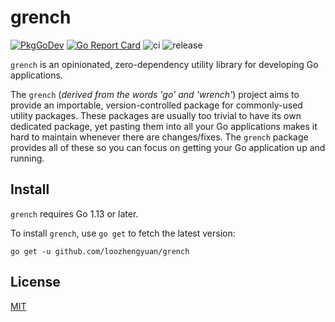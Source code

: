# grench

[![PkgGoDev](https://pkg.go.dev/badge/github.com/loozhengyuan/grench)](https://pkg.go.dev/github.com/loozhengyuan/grench)
[![Go Report Card](https://goreportcard.com/badge/github.com/loozhengyuan/grench)](https://goreportcard.com/report/github.com/loozhengyuan/grench)
![ci](https://github.com/loozhengyuan/grench/workflows/ci/badge.svg)
![release](https://github.com/loozhengyuan/grench/workflows/release/badge.svg)

`grench` is an opinionated, zero-dependency utility library for developing Go applications.

The `grench` (_derived from the words 'go' and 'wrench'_) project aims to provide an importable, version-controlled package for commonly-used utility packages. These packages are usually too trivial to have its own dedicated package, yet pasting them into all your Go applications makes it hard to maintain whenever there are changes/fixes. The `grench` package provides all of these so you can focus on getting your Go application up and running.

## Install

`grench` requires Go 1.13 or later.

To install `grench`, use `go get` to fetch the latest version:

```shell
go get -u github.com/loozhengyuan/grench
```

## License

[MIT](https://choosealicense.com/licenses/mit/)
